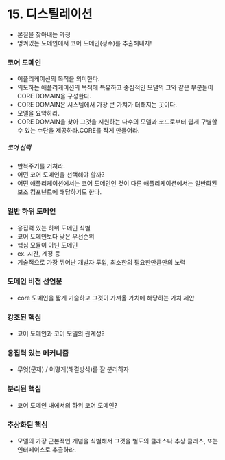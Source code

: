 # 15. 디스틸레이션

- 본질을 찾아내는 과정
- 엉켜있는 도메인에서 코어 도메인(정수)를 추출해내자!

### 코어 도메인

- 어플리케이션의 목적을 의미한다.
- 의도하는 애플리케이션의 목적에 특유하고 중심적인 모댈의 그와 같은 부분들이 CORE DOMAIN을 구성한다.
- CORE DOMAIN은 시스템에서 가장 큰 가치가 더해지는 곳이다.
- 모델을 요약하라.
- CORE DOMAIN을 찾아 그것을 지원하는 다수의 모델과 코드로부터 쉽게 구별할 수 있는 수단을 제공하라.CORE를 작게 만들어라.

##### 코어 선택

- 반복주기를 거쳐라.
- 어떤 코어 도메인을 선택해야 할까?
- 어떤 애플리케이션에서는 코어 도메인인 것이 다른 애플리케이션에서는 일반화된 보조 컴포넌트에 해당하기도 한다.

### 일반 하위 도메인

- 응집력 있는 하위 도메인 식별
- 코어 도메인보다 낮은 우선순위
- 핵심 모듈이 아닌 도메인
- ex. 시간, 계정 등
- 기술적으로 가장 뛰어난 개발자 투입, 최소한의 필요한만큼만의 노력

### 도메인 비전 선언문

- core 도메인을 짧게 기술하고 그것이 가져올 가치에 해당하는 가치 제안

### 강조된 핵심

- 코어 도메인과 코어 모델의 관계성?

### 응집력 있는 메커니즘

- 무엇(문제) / 어떻게(해결방식)를 잘 분리하자

### 분리된 핵심

- 코어 도메인 내에서의 하위 코어 도메인?

### 추상화된 핵심

- 모델의 가장 근본적인 개념을 식별해서 그것을 별도의 클래스나 추상 클래스, 또는 인터페이스로 추출하라.
